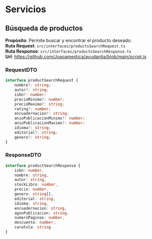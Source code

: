 # Servicios

## Búsqueda de productos

__Propósito__: Permite buscar y encontrar el producto deseado. <br>
__Ruta Request__: `src/interfaces/productsSearchRequest.ts` <br>
__Ruta Response__: `src/interfaces/productsSearchResponse.ts` <br>
__Url__: https://github.com/Joaoamestica/ayudantia/blob/main/script.js <br>

### RequestDTO

```typescript
interface productSearchRequest {
    nombre?: string;
    autor?: string;
    isbn?: number;
    precioMinimo?: number;
    precioMaximo?: string;
    rating?: number;
    encuadernacion?: string;
    anioPublicacionMinimo?: number;
    anioPublicacionMaximo?: number;
    idioma?: string;
    editorial?: string;
    genero?: string;
}
```

### ResponseDTO

```typescript
interface productSearchResponse {
    isbn: number,
    nombre: string,
    autor: string,
    stockLibro: number,
    precio: number,
    genero: string[],
    editorial: string,
    idioma: string,
    encuadernacion: string,
    agnoPublicacion: string,
    numeroPaginas: number,
    descuento: number,
    caratula: string
}
```